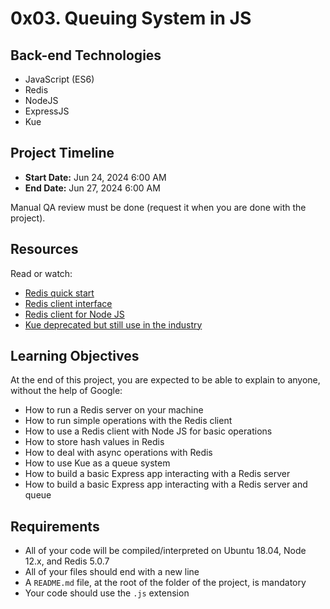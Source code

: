 # 0x03. Queuing System in JS

## Back-end Technologies

- JavaScript (ES6)
- Redis
- NodeJS
- ExpressJS
- Kue

## Project Timeline

- **Start Date:** Jun 24, 2024 6:00 AM
- **End Date:** Jun 27, 2024 6:00 AM

Manual QA review must be done (request it when you are done with the project).

## Resources

Read or watch:

- [Redis quick start](https://redis.io/docs/getting-started/)
- [Redis client interface](https://redis.io/docs/manual/client-side/)
- [Redis client for Node JS](https://github.com/redis/node-redis)
- [Kue deprecated but still use in the industry](https://github.com/Automattic/kue)

## Learning Objectives

At the end of this project, you are expected to be able to explain to anyone, without the help of Google:

- How to run a Redis server on your machine
- How to run simple operations with the Redis client
- How to use a Redis client with Node JS for basic operations
- How to store hash values in Redis
- How to deal with async operations with Redis
- How to use Kue as a queue system
- How to build a basic Express app interacting with a Redis server
- How to build a basic Express app interacting with a Redis server and queue

## Requirements

- All of your code will be compiled/interpreted on Ubuntu 18.04, Node 12.x, and Redis 5.0.7
- All of your files should end with a new line
- A `README.md` file, at the root of the folder of the project, is mandatory
- Your code should use the `.js` extension
